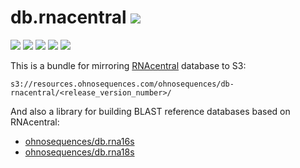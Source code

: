 # db.rnacentral [![](https://img.shields.io/badge/RNAcentral-v6.0-blue.svg)](http://blog.rnacentral.org/2017/01/rnacentral-release-6.html)

[![](https://travis-ci.org/ohnosequences/db.rnacentral.svg?branch=master)](https://travis-ci.org/ohnosequences/db.rnacentral)
[![](https://img.shields.io/codacy/68ed9f50581647aaa73dbda60ff24b50.svg)](https://www.codacy.com/app/ohnosequences/db-rnacentral)
[![](http://github-release-version.herokuapp.com/github/ohnosequences/db.rnacentral/release.svg)](https://github.com/ohnosequences/db.rnacentral/releases/latest)
[![](https://img.shields.io/badge/license-AGPLv3-blue.svg)](https://tldrlegal.com/license/gnu-affero-general-public-license-v3-%28agpl-3.0%29)
[![](https://img.shields.io/badge/contact-gitter_chat-dd1054.svg)](https://gitter.im/ohnosequences/db.rnacentral)

This is a bundle for mirroring [RNAcentral](http://rnacentral.org/) database to S3:

```
s3://resources.ohnosequences.com/ohnosequences/db-rnacentral/<release_version_number>/
```

And also a library for building BLAST reference databases based on RNAcentral:

- [ohnosequences/db.rna16s](https://github.com/ohnosequences/db.rna16s)
- [ohnosequences/db.rna18s](https://github.com/ohnosequences/db.rna18s)
